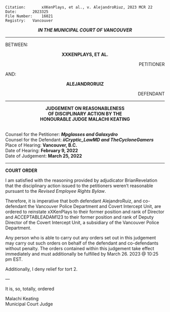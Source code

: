 	Citation:       xXKenPlays, et al., v. AlejandroRiuz, 2023 MCR 22
	Date:		2023325
	File Number:	16021
	Registry:	Vancouver

<p align="center"><b><i>
				IN THE MUNICIPAL COURT OF VANCOUVER
</b></i>

---

BETWEEN:
<p align="center"><b>		XXKENPLAYS, ET AL.			</b>
<p align="right">		PETITIONER
<p>				AND:
<p align="center"><b>		ALEJANDRORUIZ			</b>
<p align="right">		DEFENDANT

---
	
<p align="center"><b>		
				JUDGEMENT ON REASONABLENESS
<br>				OF DISCIPLINARY ACTION BY THE
<br>				HONOURABLE JUDGE MALACHI KEATING

</b>

<br>				Counsel for the Petitioner: ***Mpglasses and Galaxydro***
<br>				Counsel for the Defendant: ***iiCryptic_LawMD and TheCycloneGamers***
<br>				Place of Hearing: **Vancouver, B.C.**
<br>				Date of Hearing: **February 9, 2022**
<br>				Date of Judgement: **March 25, 2022**

---

**COURT ORDER**

I am satisfied with the reasoning provided by adjudicator BrianRevelation that the disciplinary action issued to the petitioners weren’t reasonable pursuant to the *Revised Employee Rights Bylaw*. 

Therefore, it is imperative that both defendant AlejandroRuiz, and co-defendant the Vancouver Police Department and Covert Intercept Unit, are ordered to reinstate xXKenPlays to their former position and rank of Director and ACCEPTABLEADAM123 to their former position and rank of Deputy Director of the Covert Intercept Unit,  a subsidiary of the Vancouver Police Department.

Any person who is able to carry out any orders set out in this judgement may carry out such orders on behalf of the defendant and co-defendants without penalty. The orders contained within this judgement take effect immediately and must additionally be fulfilled by March 26. 2023 @ 10:25 pm EST. 

Additionally, I deny relief for tort 2.

—

It is, so, totally, ordered 

Malachi Keating <br>
Municipal Court Judge


